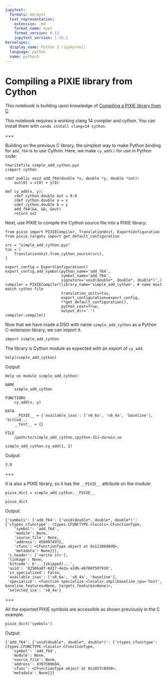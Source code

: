 ```yaml
---
jupytext:
  formats: md:myst
  text_representation:
    extension: .md
    format_name: myst
    format_version: 0.13
    jupytext_version: 1.16.2
kernelspec:
  display_name: Python 3 (ipykernel)
  language: python
  name: python3
---
```


# Compiling a PIXIE library from Cython

This notebook is building upon knowledge of [Compiling a PIXIE library from C](./simple_pixie_c_lib.md)

This notebook requires a working clang 14 compiler and cython. You can install them with `conda install clang=14 cython`.

+++

Building on the previous C library, the simplest way to make Python binding for `add_f64` is to use Cython. Here, we make `cy_add()` for use in Python code:

```{code-cell} ipython3
%%writefile simple_add_cython.pyx
cimport cython

cdef public void add_f64(double *x, double *y, double *out):
    out[0] = x[0] + y[0]

def cy_add(x, y):
    cdef cython.double out = 0.0
    cdef cython.double a = x
    cdef cython.double b = y
    add_f64(&a, &b, &out)
    return out
```

Next, use PIXIE to compile the Cython source file into a PIXIE library:

```{code-cell} ipython3
from pixie import PIXIECompiler, TranslationUnit, ExportConfiguration
from pixie.targets import get_default_configuration
```

```{code-cell} ipython3
src = "simple_add_cython.pyx"
tus = [
    TranslationUnit.from_cython_source(src),
]
```

```{code-cell} ipython3
export_config = ExportConfiguration()
export_config.add_symbol(python_name='add_f64',
                         symbol_name='add_f64',
                         signature='void(double*, double*, double*)',)
compiler = PIXIECompiler(library_name='simple_add_cython', # name must match cython file
                         translation_units=tus,
                         export_configuration=export_config,
                         **get_default_configuration(),
                         python_cext=True,
                         output_dir='.')
compiler.compile()
```

Now that we have made a DSO with name `simple_add_cython` as a Python C-extension library, we can import it.

```{code-cell} ipython3
import simple_add_cython
```

The library is Cython module as expected with an export of `cy_add`:

```{code-cell} ipython3
help(simple_add_cython)
```

Output:

```
Help on module simple_add_cython:

NAME
    simple_add_cython

FUNCTIONS
    cy_add(x, y)

DATA
    __PIXIE__ = {'available_isas': ['v8_6a', 'v8_4a', 'baseline'], 'bitcod...
    __test__ = {}

FILE
    /path/to/simple_add_cython.cpython-311-darwin.so
```

```{code-cell} ipython3
simple_add_cython.cy_add(1, 2)
```

Output:

```
3.0
```

+++

It is also a PIXIE library, so it has the `__PIXIE__` attribute on the module:

```{code-cell} ipython3
pixie_dict = simple_add_cython.__PIXIE__
```

```{code-cell} ipython3
pixie_dict
```

Output:

```
{'symbols': {'add_f64': {'void(double*, double*, double*)': {'ctypes_cfunctype': ctypes.CFUNCTYPE.<locals>.CFunctionType,
    'symbol': 'add_f64',
    'module': None,
    'source_file': None,
    'address': 4569974972,
    'cfunc': <CFunctionType object at 0x1110690d0>,
    'metadata': None}}},
 'c_header': ['<write it>'],
 'linkage': None,
 'bitcode': b'...[skipped]...',
 'uuid': '82506a0f-8d17-4e2a-a2db-e6760f507910',
 'is_specialized': False,
 'available_isas': ['v8_6a', 'v8_4a', 'baseline'],
 'specialize': <function specialize.<locals>.impl(baseline_cpu='host', baseline_features=None, targets_features=None)>,
 'selected_isa': 'v8_4a'}

```

+++

All the exported PIXIE symbols are accessible as shown previously in the C example.

```{code-cell} ipython3
pixie_dict['symbols']
```

Output:

```
{'add_f64': {'void(double*, double*, double*)': {'ctypes_cfunctype': ctypes.CFUNCTYPE.<locals>.CFunctionType,
   'symbol': 'add_f64',
   'module': None,
   'source_file': None,
   'address': 4397500604,
   'cfunc': <CFunctionType object at 0x105fc8950>,
   'metadata': None}}}
```

```{code-cell} ipython3

```
